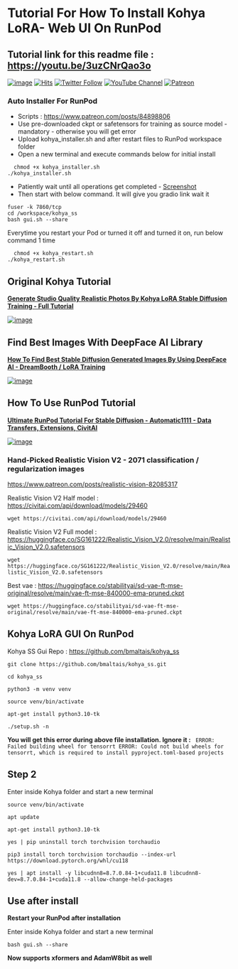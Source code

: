# Tutorial For How To Install Kohya LoRA- Web UI On RunPod

## Tutorial link for this readme file : https://youtu.be/3uzCNrQao3o

[![image](https://img.shields.io/discord/772774097734074388?label=Discord&logo=discord)](https://discord.com/servers/software-engineering-courses-secourses-772774097734074388) [![Hits](https://hits.seeyoufarm.com/api/count/incr/badge.svg?url=https%3A%2F%2Fgithub.com%2FFurkanGozukara%2FStable-Diffusion%2Fedit%2Fmain%2FTutorials%2FHow-To-Install-Kohya-LoRA-Web-UI-On-RunPod.md&count_bg=%2379C83D&title_bg=%239E0F0F&icon=apachespark.svg&icon_color=%23E7E7E7&title=views&edge_flat=false)](https://hits.seeyoufarm.com) [![Twitter Follow](https://img.shields.io/twitter/follow/GozukaraFurkan?label=Follow&style=social)](https://twitter.com/GozukaraFurkan) [![YouTube Channel](https://img.shields.io/badge/YouTube-Channel-red?style=for-the-badge&logo=youtube)](https://www.youtube.com/SECourses) [![Patreon](https://img.shields.io/badge/Patreon-Support%20Me-f96854?style=for-the-badge&logo=patreon)](https://www.patreon.com/SECourses)

### Auto Installer For RunPod
* Scripts : https://www.patreon.com/posts/84898806
* Use pre-downloaded ckpt or safetensors for training as source model - mandatory - otherwise you will get error
* Upload kohya_installer.sh and after restart files to RunPod workspace folder
* Open a new terminal and execute commands below for initial install
```
  chmod +x kohya_installer.sh
./kohya_installer.sh
```
* Patiently wait until all operations get completed - [Screenshot](https://s3.amazonaws.com/moonup/production/uploads/6345bd89fe134dfd7a0dba40/2EShruWEjxwmXbThP9PIz.png)
* Then start with below command. It will give you gradio link wait it
```
fuser -k 7860/tcp
cd /workspace/kohya_ss
bash gui.sh --share
```

Everytime you restart your Pod or turned it off and turned it on, run below command 1 time
```
  chmod +x kohya_restart.sh
./kohya_restart.sh
```


## Original Kohya Tutorial

[**Generate Studio Quality Realistic Photos By Kohya LoRA Stable Diffusion Training - Full Tutorial**](https://youtu.be/TpuDOsuKIBo)

[![image](https://user-images.githubusercontent.com/19240467/235155355-83ff14e5-a3c8-4ae8-83a5-6d2573189a22.png)](https://youtu.be/TpuDOsuKIBo)

## Find Best Images With DeepFace AI Library

[**How To Find Best Stable Diffusion Generated Images By Using DeepFace AI - DreamBooth / LoRA Training**](https://youtu.be/343I11mhnXs)

[![image](https://user-images.githubusercontent.com/19240467/236293388-6254ff84-0866-4bd4-a5d4-2db3c42be3f0.png)](https://youtu.be/343I11mhnXs)

## How To Use RunPod Tutorial

[**Ultimate RunPod Tutorial For Stable Diffusion - Automatic1111 - Data Transfers, Extensions, CivitAI**](https://www.youtube.com/watch?v=QN1vdGhjcRc) 

[![image](https://user-images.githubusercontent.com/19240467/219958249-82ecb925-901b-4f87-b776-f592b0f5eaad.png)](https://www.youtube.com/watch?v=QN1vdGhjcRc)

### Hand-Picked Realistic Vision V2 - 2071 classification / regularization images

https://www.patreon.com/posts/realistic-vision-82085317

Realistic Vision V2 Half model : https://civitai.com/api/download/models/29460

```wget https://civitai.com/api/download/models/29460```

Realistic Vision V2 Full model : https://huggingface.co/SG161222/Realistic_Vision_V2.0/resolve/main/Realistic_Vision_V2.0.safetensors

```wget https://huggingface.co/SG161222/Realistic_Vision_V2.0/resolve/main/Realistic_Vision_V2.0.safetensors```

Best vae : https://huggingface.co/stabilityai/sd-vae-ft-mse-original/resolve/main/vae-ft-mse-840000-ema-pruned.ckpt

```wget https://huggingface.co/stabilityai/sd-vae-ft-mse-original/resolve/main/vae-ft-mse-840000-ema-pruned.ckpt``` 


## Kohya LoRA GUI On RunPod

Kohya SS Gui Repo : https://github.com/bmaltais/kohya_ss

```
git clone https://github.com/bmaltais/kohya_ss.git

cd kohya_ss

python3 -m venv venv

source venv/bin/activate

apt-get install python3.10-tk

./setup.sh -n

```

**You will get this error during above file installation. Ignore it :**  ``` ERROR: Failed building wheel for tensorrt
ERROR: Could not build wheels for tensorrt, which is required to install pyproject.toml-based projects```

## Step 2

Enter inside Kohya folder and start a new terminal

```
source venv/bin/activate

apt update

apt-get install python3.10-tk

yes | pip uninstall torch torchvision torchaudio

pip3 install torch torchvision torchaudio --index-url https://download.pytorch.org/whl/cu118

yes | apt install -y libcudnn8=8.7.0.84-1+cuda11.8 libcudnn8-dev=8.7.0.84-1+cuda11.8 --allow-change-held-packages
```

## Use after install

**Restart your RunPod after installation**

Enter inside Kohya folder and start a new terminal

```
bash gui.sh --share
```

**Now supports xformers and AdamW8bit as well**
